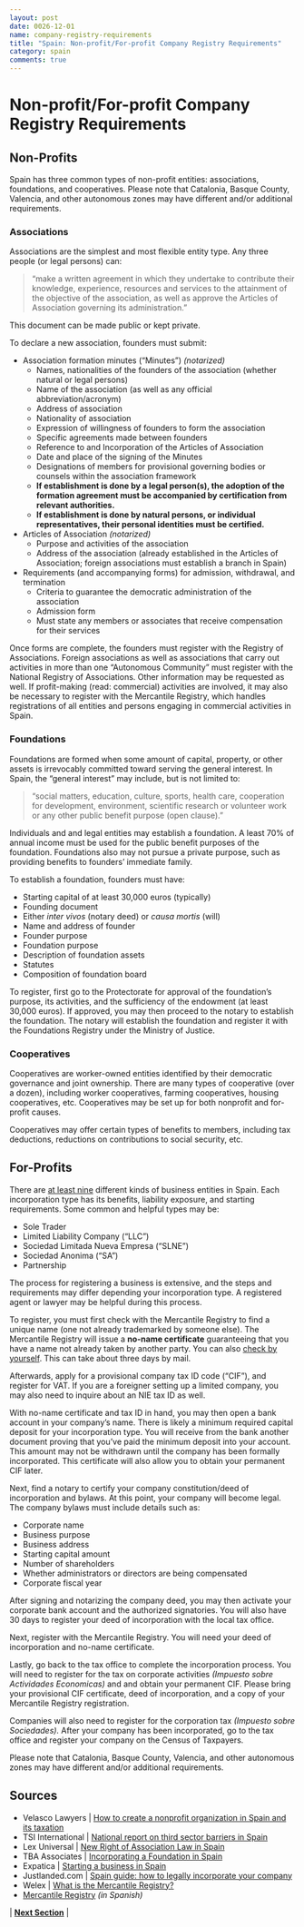 ```yaml
---
layout: post
date: 0026-12-01
name: company-registry-requirements
title: "Spain: Non-profit/For-profit Company Registry Requirements"
category: spain
comments: true
---
```

# Non-profit/For-profit Company Registry Requirements

## Non-Profits

Spain has three common types of non-profit entities: associations, foundations, and cooperatives. Please note that Catalonia, Basque County, Valencia, and other autonomous zones may have different and/or additional requirements. 

### Associations
Associations are the simplest and most flexible entity type. Any three people (or legal persons) can:
>“make a written agreement in which they undertake to contribute their knowledge, experience, resources and services to the attainment of the objective of the association, as well as approve the Articles of Association governing its administration.”

This document can be made public or kept private. 

To declare a new association, founders must submit:
- Association formation minutes (“Minutes”) *(notarized)*
  - Names, nationalities of the founders of the association (whether natural or legal persons)
  - Name of the association (as well as any official abbreviation/acronym)
  - Address of association
  - Nationality of association
  - Expression of willingness of founders to form the association
  - Specific agreements made between founders
  - Reference to and Incorporation of the Articles of Association
  - Date and place of the signing of the Minutes 
  - Designations of members for provisional governing bodies or counsels within the association framework
  - **If establishment is done by a legal person(s), the adoption of the formation agreement must be accompanied by certification from relevant authorities.**
  - **If establishment is done by natural persons, or individual representatives, their personal identities must be certified.**
- Articles of Association *(notarized)*
  - Purpose and activities of the association
  - Address of the association (already established in the Articles of Association; foreign associations must establish a branch in Spain)
- Requirements (and accompanying forms) for admission, withdrawal, and termination
  - Criteria to guarantee the democratic administration of the association
  - Admission form
  - Must state any members or associates that receive compensation for their services

Once forms are complete, the founders must register with the Registry of Associations. Foreign associations as well as associations that carry out activities in more than one “Autonomous Community” must register with the National Registry of Associations. Other information may be requested as well. 
If profit-making (read: commercial) activities are involved, it may also be necessary to register with the Mercantile Registry, which handles registrations of all entities and persons engaging in commercial activities in Spain. 
 
### Foundations
Foundations are formed when some amount of capital, property, or other assets is irrevocably committed toward serving the general interest. In Spain, the “general interest” may include, but is not limited to: 
>“social matters, education, culture, sports, health care, cooperation for development, environment, scientific research or volunteer work or any other public benefit purpose (open clause).” 

Individuals and and legal entities may establish a foundation. A least 70% of annual income must be used for the public benefit purposes of the foundation. Foundations also may not pursue a private purpose, such as providing benefits to founders’ immediate family. 

To establish a foundation, founders must have:
- Starting capital of at least 30,000 euros (typically) 
- Founding document
- Either *inter vivos* (notary deed) or *causa mortis* (will)
- Name and address of founder
- Founder purpose
- Foundation purpose
- Description of foundation assets
- Statutes
- Composition of foundation board

To register, first go to the Protectorate for approval of the foundation’s purpose, its activities, and the sufficiency of the endowment (at least 30,000 euros). If approved, you may then proceed to the notary to establish the foundation. The notary will establish the foundation and register it with the Foundations Registry under the Ministry of Justice. 

### Cooperatives
Cooperatives are worker-owned entities identified by their democratic governance and joint ownership. There are many types of cooperative (over a dozen), including worker cooperatives, farming cooperatives, housing cooperatives, etc. Cooperatives may be set up for both nonprofit and for-profit causes. 

Cooperatives may offer certain types of benefits to members, including tax deductions, reductions on contributions to social security, etc.  

## For-Profits

There are [at least nine](https://www.justlanded.com/english/Spain/Spain-Guide/Business/Business-Entities) different kinds of business entities in Spain. Each incorporation type has its benefits, liability exposure, and starting requirements. Some common and helpful types may be:
- Sole Trader
- Limited Liability Company (“LLC”)
- Sociedad Limitada Nueva Empresa (“SLNE”)
- Sociedad Anonima (“SA”)
- Partnership 

The process for registering a business is extensive, and the steps and requirements may differ depending your incorporation type. A registered agent or lawyer may be helpful during this process.

To register, you must first check with the Mercantile Registry to find a unique name (one not already trademarked by someone else). The Mercantile Registry will issue a **no-name certificate** guaranteeing that you have a name not already taken by another party. You can also [check by yourself](http://www.rmc.es/). This can take about three days by mail. 

Afterwards, apply for a provisional company tax ID code (“CIF”), and register for VAT. If you are a foreigner setting up a limited company, you may also need to inquire about an NIE tax ID as well. 

With no-name certificate and tax ID in hand, you may then open a bank account in your company’s name. There is likely a minimum required capital deposit for your incorporation type. You will receive from the bank another document proving that you’ve paid the minimum deposit into your account. This amount may not be withdrawn until the company has been formally incorporated. This certificate will also allow you to obtain your permanent CIF later. 

Next, find a notary to certify your company constitution/deed of incorporation and bylaws. At this point, your company will become legal. The company bylaws must include details such as:
- Corporate name
- Business purpose
- Business address
- Starting capital amount
- Number of shareholders
- Whether administrators or directors are being compensated 
- Corporate fiscal year 

After signing and notarizing the company deed, you may then activate your corporate bank account and the authorized signatories. You will also have 30 days to register your deed of incorporation with the local tax office. 

Next, register with the Mercantile Registry. You will need your deed of incorporation and no-name certificate. 

Lastly, go back to the tax office to complete the incorporation process. You will need to register for the tax on corporate activities *(Impuesto sobre Actividades Economicas)* and and obtain your permanent CIF. Please bring your provisional CIF certificate, deed of incorporation, and a copy of your Mercantile Registry registration.

Companies will also need to register for the corporation tax *(Impuesto sobre Sociedades).* After your company has been incorporated, go to the tax office and register your company on the Census of Taxpayers. 

Please note that Catalonia, Basque County, Valencia, and other autonomous zones may have different and/or additional requirements.  


Sources
---
- Velasco Lawyers | [How to create a nonprofit organization in Spain and its taxation](http://www.velascolawyers.com/en/company-law/100-how-to-create-a-non-profit-organisation-in-spain-and-its-taxation.html)
- TSI International | [National report on third sector barriers in Spain](http://thirdsectorimpact.eu/site/assets/uploads/documentations/tsi-national-report-no-8-third-sector-barriers-spain/TSI-National-Report-No-8-Spain-77p-1x-.pdf)
- Lex Universal | [New Right of Association Law in Spain](http://lexuniversal.com/en/articles/909)
- TBA Associates | [Incorporating a Foundation in Spain](https://www.tba-associates.com/incorporating-a-foundation-in-spain-legal-and-fiscal-profile)
- Expatica | [Starting a business in Spain](https://www.expatica.com/es/employment/Starting-a-business-in-Spain_101459.html)
- Justlanded.com | [Spain guide: how to legally incorporate your company](https://www.justlanded.com/english/Spain/Spain-Guide/Business/Incorporation)
- Welex | [What is the Mercantile Registry?](https://welex.es/mercantile-registry-registro-mercantil-spain-formalities-can-must-done-registry/)
- [Mercantile Registry](http://www.rmc.es) *(in Spanish)*

| **[Next Section]( https://neo-project.github.io/global-blockchain-compliance-hub//spain/spain-team-member-nationality-requirements.html)** |
